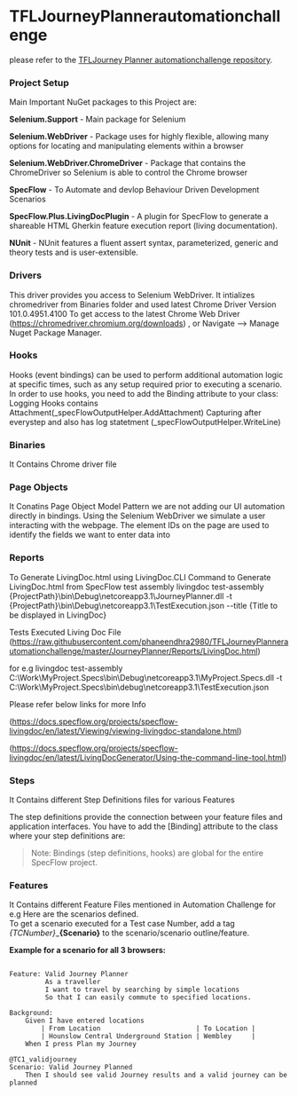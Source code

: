 # TFLJourneyPlannerautomationchallenge


please refer to the [TFLJourney Planner automationchallenge repository](https://github.com/phaneendhra2980/TFLJourneyPlannerautomationchallenge).

### Project Setup
Main Important NuGet packages to this Project are:

**Selenium.Support** - Main package for Selenium

**Selenium.WebDriver** - Package uses for highly flexible, allowing many options for locating and manipulating elements within a browser

**Selenium.WebDriver.ChromeDriver** - Package that contains the ChromeDriver so Selenium is able to control the Chrome browser

**SpecFlow** - To Automate and devlop Behaviour Driven Development Scenarios

**SpecFlow.Plus.LivingDocPlugin** - A plugin for SpecFlow to generate a shareable HTML Gherkin feature execution report (living documentation).

**NUnit** - NUnit features a fluent assert syntax, parameterized, generic and theory tests and is user-extensible.


### **Drivers**
This driver provides you access to Selenium WebDriver. It intializes chromedriver from Binaries folder and used latest Chrome Driver Version 101.0.4951.4100
To get access to the latest Chrome Web Driver (https://chromedriver.chromium.org/downloads) , or Navigate --> Manage Nuget Package Manager.


### **Hooks**

Hooks (event bindings) can be used to perform additional automation logic at specific times, such as any setup required prior to executing a scenario. In order to use hooks, you need to add the Binding attribute to your class:
Logging Hooks contains Attachment(_specFlowOutputHelper.AddAttachment) Capturing after everystep and also has log statetment (_specFlowOutputHelper.WriteLine)

### **Binaries**
It Contains Chrome driver file

### **Page Objects**
It Conatins Page Object Model Pattern we are not adding our UI automation directly in bindings.
Using the Selenium WebDriver we simulate a user interacting with the webpage. The element IDs on the page are used to identify the fields we want to enter data into

### **Reports**
To Generate LivingDoc.html using LivingDoc.CLI
Command to Generate LivingDoc.html from SpecFlow test assembly
livingdoc test-assembly {ProjectPath}\bin\Debug\netcoreapp3.1\JourneyPlanner.dll -t {ProjectPath}\bin\Debug\netcoreapp3.1\TestExecution.json --title {Title to be displayed in LivingDoc}

Tests Executed Living Doc File (https://raw.githubusercontent.com/phaneendhra2980/TFLJourneyPlannerautomationchallenge/master/JourneyPlanner/Reports/LivingDoc.html)

for e.g
livingdoc test-assembly C:\Work\MyProject.Specs\bin\Debug\netcoreapp3.1\MyProject.Specs.dll -t C:\Work\MyProject.Specs\bin\debug\netcoreapp3.1\TestExecution.json

Please refer below links for more Info

(https://docs.specflow.org/projects/specflow-livingdoc/en/latest/Viewing/viewing-livingdoc-standalone.html)

(https://docs.specflow.org/projects/specflow-livingdoc/en/latest/LivingDocGenerator/Using-the-command-line-tool.html)

### **Steps**
It Contains different Step Definitions files for various Features

The step definitions provide the connection between your feature files and application interfaces. You have to add the [Binding] attribute to the class where your step definitions are:

> Note: Bindings (step definitions, hooks) are global for the entire SpecFlow project.

### **Features**
It Contains different Feature Files mentioned in Automation Challenge
for e.g Here are the scenarios defined.  
To get a scenario executed for a Test case Number, add a tag _{TCNumber}_\_**__{Scenario}__** to the scenario/scenario outline/feature.  

**Example for a scenario for all 3 browsers:**
```

Feature: Valid Journey Planner
         As a traveller
	     I want to travel by searching by simple locations
	     So that I can easily commute to specified locations.

Background:
	Given I have entered locations
		| From Location                        | To Location |
		| Hounslow Central Underground Station | Wembley     |
	When I press Plan my Journey

@TC1_validjourney
Scenario: Valid Journey Planned
	Then I should see valid Journey results and a valid journey can be planned
```
